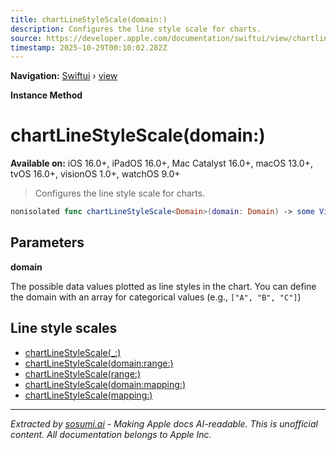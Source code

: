 ```yaml
---
title: chartLineStyleScale(domain:)
description: Configures the line style scale for charts.
source: https://developer.apple.com/documentation/swiftui/view/chartlinestylescale(domain:)
timestamp: 2025-10-29T00:10:02.282Z
---
```


**Navigation:** [Swiftui](/documentation/swiftui) › [view](/documentation/swiftui/view)

**Instance Method**

# chartLineStyleScale(domain:)

**Available on:** iOS 16.0+, iPadOS 16.0+, Mac Catalyst 16.0+, macOS 13.0+, tvOS 16.0+, visionOS 1.0+, watchOS 9.0+

> Configures the line style scale for charts.

```swift
nonisolated func chartLineStyleScale<Domain>(domain: Domain) -> some View where Domain : ScaleDomain
```

## Parameters

**domain**

The possible data values plotted as line styles in the chart. You can define the domain with an array for categorical values (e.g., `["A", "B", "C"]`)



## Line style scales

- [chartLineStyleScale(_:)](/documentation/swiftui/view/chartlinestylescale(_:))
- [chartLineStyleScale(domain:range:)](/documentation/swiftui/view/chartlinestylescale(domain:range:))
- [chartLineStyleScale(range:)](/documentation/swiftui/view/chartlinestylescale(range:))
- [chartLineStyleScale(domain:mapping:)](/documentation/swiftui/view/chartlinestylescale(domain:mapping:))
- [chartLineStyleScale(mapping:)](/documentation/swiftui/view/chartlinestylescale(mapping:))

---

*Extracted by [sosumi.ai](https://sosumi.ai) - Making Apple docs AI-readable.*
*This is unofficial content. All documentation belongs to Apple Inc.*
